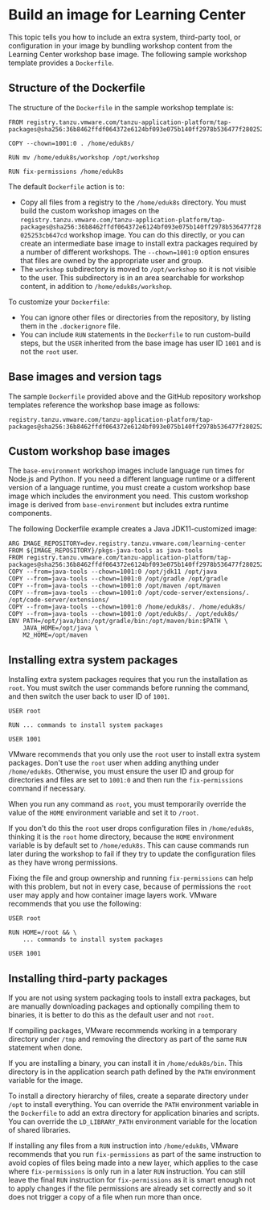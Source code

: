# Build an image for Learning Center

This topic tells you how to include an extra system, third-party tool, or configuration in your image by bundling workshop content from the Learning Center workshop base image. The following sample workshop template provides a `Dockerfile`.

## <a id="structure-of-dockerfile"></a>Structure of the Dockerfile

The structure of the `Dockerfile` in the sample workshop template is:

```text
FROM registry.tanzu.vmware.com/tanzu-application-platform/tap-packages@sha256:36b8462ffdf064372e6124bf093e075b140ff2978b536477f28025253cb647cd

COPY --chown=1001:0 . /home/eduk8s/

RUN mv /home/eduk8s/workshop /opt/workshop

RUN fix-permissions /home/eduk8s
```

The default `Dockerfile` action is to:

  - Copy all files from a registry to the `/home/eduk8s` directory. You must build the custom workshop images on the `registry.tanzu.vmware.com/tanzu-application-platform/tap-packages@sha256:36b8462ffdf064372e6124bf093e075b140ff2978b536477f28025253cb647cd` workshop image. You can do this directly, or you can create an intermediate base image to install extra packages required by a number of different workshops. The `--chown=1001:0` option ensures that files are owned by the appropriate user and group.
  - The `workshop` subdirectory is moved to `/opt/workshop` so it is not visible to the user. This subdirectory is in an area searchable for workshop content, in addition to `/home/eduk8s/workshop`.

To customize your `Dockerfile`:

  - You can ignore other files or directories from the repository, by listing them in the `.dockerignore` file.
  - You can include `RUN` statements in the `Dockerfile` to run custom-build steps, but the `USER` inherited from the base image has user ID `1001` and is not the `root` user.

## <a id="base-images-version-tags"></a>Base images and version tags

The sample `Dockerfile` provided above and the GitHub repository workshop templates reference the workshop base image as follows:

```text
registry.tanzu.vmware.com/tanzu-application-platform/tap-packages@sha256:36b8462ffdf064372e6124bf093e075b140ff2978b536477f28025253cb647cd
```


## <a id="custom-workshop-base-imgs"></a>Custom workshop base images

The `base-environment` workshop images include language run times for Node.js and Python. If you need a different language runtime or a different version of a language runtime, you must create a custom workshop base image which includes the environment you need. This custom workshop image is derived from `base-environment` but includes extra runtime components.

The following Dockerfile example creates a Java JDK11-customized image:

```text
ARG IMAGE_REPOSITORY=dev.registry.tanzu.vmware.com/learning-center
FROM ${IMAGE_REPOSITORY}/pkgs-java-tools as java-tools
FROM registry.tanzu.vmware.com/tanzu-application-platform/tap-packages@sha256:36b8462ffdf064372e6124bf093e075b140ff2978b536477f28025253cb647cd
COPY --from=java-tools --chown=1001:0 /opt/jdk11 /opt/java
COPY --from=java-tools --chown=1001:0 /opt/gradle /opt/gradle
COPY --from=java-tools --chown=1001:0 /opt/maven /opt/maven
COPY --from=java-tools --chown=1001:0 /opt/code-server/extensions/.  /opt/code-server/extensions/
COPY --from=java-tools --chown=1001:0 /home/eduk8s/. /home/eduk8s/
COPY --from=java-tools --chown=1001:0 /opt/eduk8s/. /opt/eduk8s/
ENV PATH=/opt/java/bin:/opt/gradle/bin:/opt/maven/bin:$PATH \
    JAVA_HOME=/opt/java \
    M2_HOME=/opt/maven
```


## <a id="install-extra-system-pkgs"></a>Installing extra system packages

Installing extra system packages requires that you run the installation as `root`. You must switch the user commands before running the command, and then switch the user back to user ID of `1001`.

```text
USER root

RUN ... commands to install system packages

USER 1001
```

VMware recommends that you only use the `root` user to install extra system packages. Don't use the `root` user when adding anything under `/home/eduk8s`. Otherwise, you must ensure the user ID and group for directories and files are set to `1001:0` and then run the `fix-permissions` command if necessary.

When you run any command as `root`, you must temporarily override the value of the `HOME` environment variable and set it to `/root`.

If you don't do this the `root` user drops configuration files in `/home/eduk8s`, thinking it is the `root` home directory, because the `HOME` environment variable is by default set to `/home/eduk8s`. This can cause commands run later during the workshop to fail if they try to update the configuration files as they have wrong permissions.

Fixing the file and group ownership and running `fix-permissions` can help with this problem, but not in every case, because of permissions the `root` user may apply and how container image layers work. VMware recommends that you use the following:

```text
USER root

RUN HOME=/root && \
    ... commands to install system packages

USER 1001
```

## <a id="install-third-party-pkgs"></a>Installing third-party packages

If you are not using system packaging tools to install extra packages, but are manually downloading packages and optionally compiling them to binaries, it is better to do this as the default user and not `root`.

If compiling packages, VMware recommends working in a temporary directory under `/tmp` and removing the directory as part of the same `RUN` statement when done.

If you are installing a binary, you can install it in `/home/eduk8s/bin`. This directory is in the application search path defined by the `PATH` environment variable for the image.

To install a directory hierarchy of files, create a separate directory under `/opt` to install everything. You can override the `PATH` environment variable in the `Dockerfile` to add an extra directory for application binaries and scripts. You can override the `LD_LIBRARY_PATH` environment variable for the location of shared libraries.

If installing any files from a `RUN` instruction into `/home/eduk8s`, VMware recommends that you run `fix-permissions` as part of the same instruction to avoid copies of files being made into a new layer, which applies to the case where `fix-permissions` is only run in a later `RUN` instruction. You can still leave the final `RUN` instruction for `fix-permissions` as it is smart enough not to apply changes if the file permissions are already set correctly and so it does not trigger a copy of a file when run more than once.
